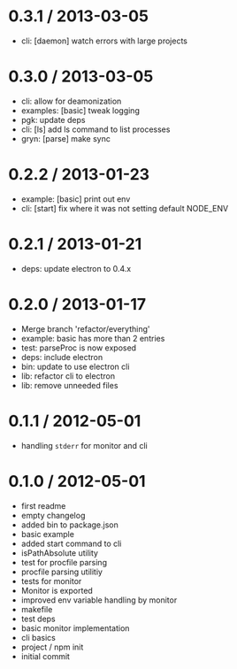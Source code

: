 
0.3.1 / 2013-03-05 
==================

  * cli: [daemon] watch errors with large projects

0.3.0 / 2013-03-05 
==================

  * cli: allow for deamonization
  * examples: [basic] tweak logging
  * pgk: update deps
  * cli: [ls] add ls command to list processes
  * gryn: [parse] make sync

0.2.2 / 2013-01-23 
==================

  * example: [basic] print out env
  * cli: [start] fix where it was not setting default NODE_ENV

0.2.1 / 2013-01-21 
==================

  * deps: update electron to 0.4.x

0.2.0 / 2013-01-17 
==================

  * Merge branch 'refactor/everything'
  * example: basic has more than 2 entries
  * test: parseProc is now exposed
  * deps: include electron
  * bin: update to use electron cli
  * lib: refactor cli to electron
  * lib: remove unneeded files

0.1.1 / 2012-05-01 
==================

  * handling `stderr` for monitor and cli

0.1.0 / 2012-05-01 
==================

  * first readme
  * empty changelog
  * added bin to package.json
  * basic example
  * added start command to cli
  * isPathAbsolute utility
  * test for procfile parsing
  * procfile parsing utilitiy
  * tests for monitor
  * Monitor is exported
  * improved env variable handling by monitor
  * makefile
  * test deps
  * basic monitor implementation
  * cli basics
  * project / npm init
  * initial commit
